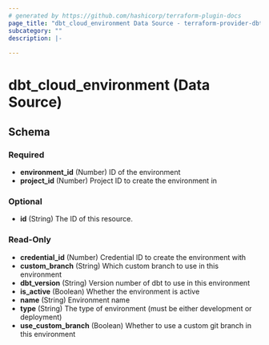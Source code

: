 ```yaml
---
# generated by https://github.com/hashicorp/terraform-plugin-docs
page_title: "dbt_cloud_environment Data Source - terraform-provider-dbt-cloud"
subcategory: ""
description: |-
  
---
```


# dbt_cloud_environment (Data Source)





<!-- schema generated by tfplugindocs -->
## Schema

### Required

- **environment_id** (Number) ID of the environment
- **project_id** (Number) Project ID to create the environment in

### Optional

- **id** (String) The ID of this resource.

### Read-Only

- **credential_id** (Number) Credential ID to create the environment with
- **custom_branch** (String) Which custom branch to use in this environment
- **dbt_version** (String) Version number of dbt to use in this environment
- **is_active** (Boolean) Whether the environment is active
- **name** (String) Environment name
- **type** (String) The type of environment (must be either development or deployment)
- **use_custom_branch** (Boolean) Whether to use a custom git branch in this environment


